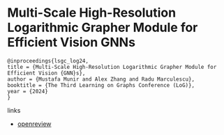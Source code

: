 # Multi-Scale High-Resolution Logarithmic Grapher Module for Efficient Vision GNNs

```
@inproceedings{lsgc_log24,
title = {Multi-Scale High-Resolution Logarithmic Grapher Module for Efficient Vision {GNN}s},
author = {Mustafa Munir and Alex Zhang and Radu Marculescu},
booktitle = {The Third Learning on Graphs Conference (LoG)},
year = {2024}
}
```

links
- [openreview](https://openreview.net/forum?id=0oIby7tzzf)
